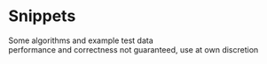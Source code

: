 # Snippets

Some algorithms and example test data  
performance and correctness not guaranteed, use at own discretion